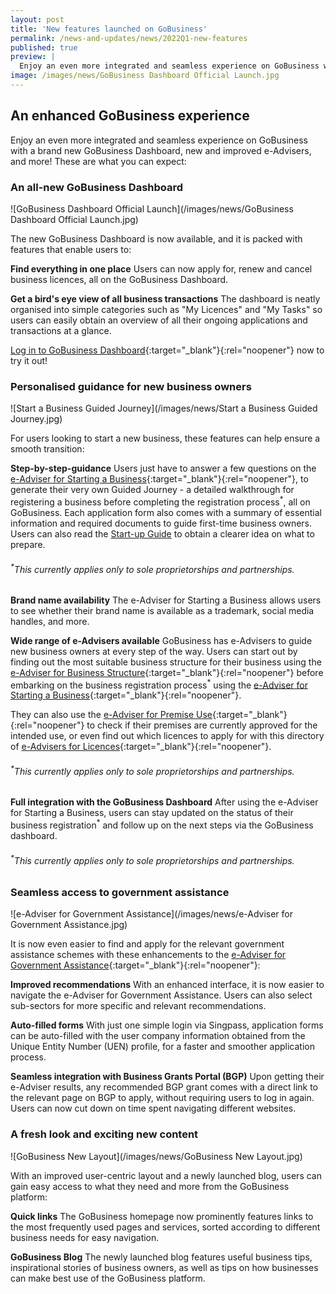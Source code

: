 ```yaml
---
layout: post
title: 'New features launched on GoBusiness'
permalink: /news-and-updates/news/2022Q1-new-features
published: true
preview: |
  Enjoy an even more integrated and seamless experience on GoBusiness with a brand new GoBusiness Dashboard, new and improved e-Advisers, and more! These are what you can expect.
image: /images/news/GoBusiness Dashboard Official Launch.jpg
---
```


<!-- TODO: Check with YX on the actual "preview" property. Might need to remove for this particular tag -->

## An enhanced GoBusiness experience

Enjoy an even more integrated and seamless experience on GoBusiness with a brand new GoBusiness Dashboard, new and improved e-Advisers, and more! These are what you can expect:

### An all-new GoBusiness Dashboard

![GoBusiness Dashboard Official Launch](/images/news/GoBusiness Dashboard Official Launch.jpg)

The new GoBusiness Dashboard is now available, and it is packed with features that enable users to:

**Find everything in one place** Users can now apply for, renew and cancel business licences, all on the GoBusiness Dashboard.

**Get a bird's eye view of all business transactions** The dashboard is neatly organised into simple categories such as "My Licences" and "My Tasks" so users can easily obtain an overview of all their ongoing applications and transactions at a glance.

[Log in to GoBusiness Dashboard](https://dashboard.gobusiness.gov.sg/login?src=news){:target="\_blank"}{:rel="noopener"} now to try it out!

### Personalised guidance for new business owners

![Start a Business Guided Journey](/images/news/Start a Business Guided Journey.jpg)

For users looking to start a new business, these features can help ensure a smooth transition:

**Step-by-step-guidance** Users just have to answer a few questions on the [e-Adviser for Starting a Business](https://eadviser.gobusiness.gov.sg/startabusiness/?src=news){:target="\_blank"}{:rel="noopener"}, to generate their very own Guided Journey - a detailed walkthrough for registering a business before completing the registration process<sup>*</sup>, all on GoBusiness. Each application form also comes with a summary of essential information and required documents to guide first-time business owners. Users can also read the [Start-up Guide](/start-a-business/?src=news) to obtain a clearer idea on what to prepare.

###### <sup>*</sup>This currently applies only to sole proprietorships and partnerships.

**Brand name availability** The e-Adviser for Starting a Business allows users to see whether their brand name is available as a trademark, social media handles, and more.

**Wide range of e-Advisers available** GoBusiness has e-Advisers to guide new business owners at every step of the way. Users can start out by finding out the most suitable business structure for their business using the [e-Adviser for Business Structure](https://eadviser.gobusiness.gov.sg/businessstructure/?src=news){:target="\_blank"}{:rel="noopener"} before embarking on the business registration process<sup>*</sup> using the [e-Adviser for Starting a Business](https://eadviser.gobusiness.gov.sg/startabusiness/?src=news){:target="\_blank"}{:rel="noopener"}.

They can also use the [e-Adviser for Premise Use](https://eadviser.gobusiness.gov.sg/premisesusecheck?src=start_using_commercial_space/?src=news){:target="\_blank"}{:rel="noopener"} to check if their premises are currently approved for the intended use, or even find out which licences to apply for with this directory of [e-Advisers for Licences](/licences/find-licence-by-sector/?src=news){:target="\_blank"}{:rel="noopener"}.

###### <sup>*</sup>This currently applies only to sole proprietorships and partnerships.

**Full integration with the GoBusiness Dashboard** After using the e-Adviser for Starting a Business, users can stay updated on the status of their business registration<sup>*</sup> and follow up on the next steps via the GoBusiness dashboard.

###### <sup>*</sup>This currently applies only to sole proprietorships and partnerships.

### Seamless access to government assistance

![e-Adviser for Government Assistance](/images/news/e-Adviser for Government Assistance.jpg)

It is now even easier to find and apply for the relevant government assistance schemes with these enhancements to the [e-Adviser for Government Assistance](https://eadviser.gobusiness.gov.sg/govassist/?src=news){:target="\_blank"}{:rel="noopener"}:

**Improved recommendations** With an enhanced interface, it is now easier to navigate the e-Adviser for Government Assistance. Users can also select sub-sectors for more specific and relevant recommendations.

**Auto-filled forms** With just one simple login via Singpass, application forms can be auto-filled with the user company information obtained from the Unique Entity Number (UEN) profile, for a faster and smoother application process.

**Seamless integration with Business Grants Portal (BGP)** Upon getting their e-Adviser results, any recommended BGP grant comes with a direct link to the relevant page on BGP to apply, without requiring users to log in again. Users can now cut down on time spent  navigating different websites.

### A fresh look and exciting new content

![GoBusiness New Layout](/images/news/GoBusiness New Layout.jpg)

With an improved user-centric layout and a newly launched blog, users can gain easy access to what they need and more from the GoBusiness platform:

**Quick links** The GoBusiness homepage now prominently features links to the most frequently used pages and services, sorted according to different business needs for easy navigation.

**GoBusiness Blog** The newly launched blog features useful business tips, inspirational stories of business owners, as well as tips on how businesses can make best use of the GoBusiness platform.

<script src="/jquery/jquery.min.js"></script>
<script src="/jquery/bp-menu-new-tab.js"></script>
